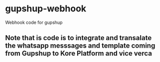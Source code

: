 # gupshup-webhook
Webhook code for gupshup


## Note that is code is to integrate and transalate the whatsapp messsages and template coming from Gupshup to Kore Platform and vice verca
